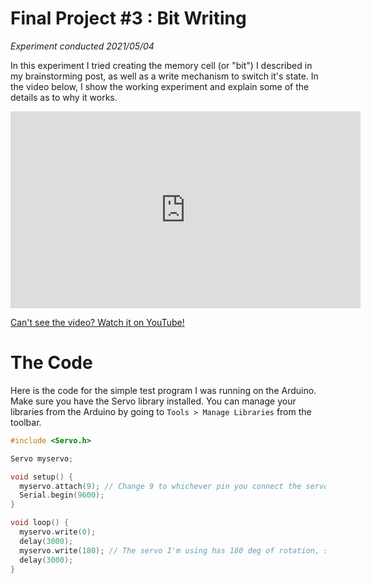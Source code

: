# Final Project #3 : Bit Writing
*Experiment conducted 2021/05/04*

In this experiment I tried creating the memory cell (or "bit") I described in my brainstorming post, as well as a write mechanism to switch it's state. In the video below, I show the working experiment and explain some of the details as to why it works.

<iframe width="560" height="315" src="https://www.youtube.com/embed/Q-c1Pv9i7H4" title="YouTube video player" frameborder="0" allow="accelerometer; autoplay; clipboard-write; encrypted-media; gyroscope; picture-in-picture" allowfullscreen></iframe>

[Can't see the video? Watch it on YouTube!](https://youtu.be/Q-c1Pv9i7H4)

# The Code
Here is the code for the simple test program I was running on the Arduino. Make sure you have the Servo library installed. You can manage your libraries from the Arduino by going to `Tools > Manage Libraries` from the toolbar.

```cpp
#include <Servo.h>

Servo myservo;

void setup() {
  myservo.attach(9); // Change 9 to whichever pin you connect the servo to
  Serial.begin(9600);
}

void loop() {
  myservo.write(0);
  delay(3000);
  myservo.write(180); // The servo I'm using has 180 deg of rotation, so writing 180 will make it swing as far as it will go
  delay(3000);
}
```
